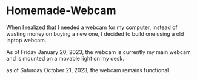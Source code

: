 # Homemade-Webcam

When I realized that I needed a webcam for my computer, instead
of wasting money on buying a new one, I decided to build one
using a old laptop webcam.

As of Friday January 20, 2023, the webcam is currently my main
webcam and is mounted on a movable light on my desk.

as of Saturday October 21, 2023, the webcam remains functional
